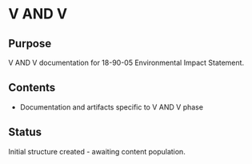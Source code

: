 # V AND V

## Purpose
V AND V documentation for 18-90-05 Environmental Impact Statement.

## Contents
- Documentation and artifacts specific to V AND V phase

## Status
Initial structure created - awaiting content population.
